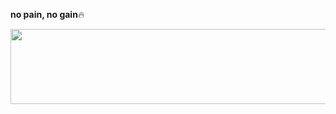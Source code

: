 **no pain, no gain**🔥

<a href="https://www.gitanimals.org/en_US?utm_medium=image&utm_source=geunoo&utm_content=line">
  <img
    src="https://render.gitanimals.org/lines/geunoo?pet-id=699906892042179402"
    width="600"
    height="120"
  />
</a>
  
